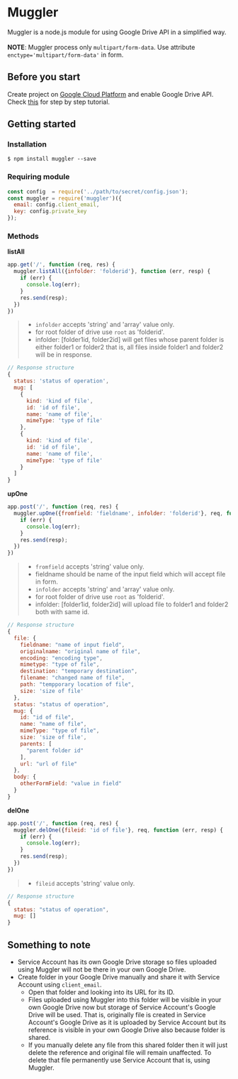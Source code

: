 # Muggler
Muggler is a node.js module for using Google Drive API in a simplified way.\
\
**NOTE**: Muggler process only `multipart/form-data`. Use attribute `enctype='multipart/form-data'` in form.

## Before you start
Create project on [Google Cloud Platform](https://cloud.google.com) and enable Google Drive API.\
Check [this](tutorial.md) for step by step tutorial.

## Getting started

### Installation
```shell
$ npm install muggler --save
```
### Requiring module
```js
const config  = require('../path/to/secret/config.json');
const muggler = require('muggler')({
  email: config.client_email,
  key: config.private_key
});
```
### Methods

**listAll**
```js
app.get('/', function (req, res) {
  muggler.listAll({infolder: 'folderid'}, function (err, resp) {
    if (err) {
      console.log(err);
    }
    res.send(resp);
  })
})
```
> + `infolder` accepts 'string' and 'array' value only.
> + for root folder of drive use `root` as 'folderid'.
> + infolder: [folder1id, folder2id] will get files whose parent folder is either folder1 or folder2 that is, all files inside folder1 and folder2 will be in response.
```js
// Response structure
{
  status: 'status of operation',
  mug: [
    {
      kind: 'kind of file',
      id: 'id of file',
      name: 'name of file',
      mimeType: 'type of file'
    },
    {
      kind: 'kind of file',
      id: 'id of file',
      name: 'name of file',
      mimeType: 'type of file'
    }
  ]
}
```

**upOne**
```js
app.post('/', function (req, res) {
  muggler.upOne({fromfield: 'fieldname', infolder: 'folderid'}, req, function (err, resp) {
    if (err) {
      console.log(err);
    }
    res.send(resp);
  })
})
```
> + `fromfield` accepts 'string' value only.
> + fieldname should be name of the input field which will accept file in form.
> + `infolder` accepts 'string' and 'array' value only.
> + for root folder of drive use `root` as 'folderid'.
> + infolder: [folder1id, folder2id] will upload file to folder1 and folder2 both with same id.
```js
// Response structure
{
  file: {
    fieldname: "name of input field",
    originalname: "original name of file",
    encoding: "encoding type",
    mimetype: "type of file",
    destination: "temporary destination",
    filename: "changed name of file",
    path: "tempporary location of file",
    size: 'size of file'
  },
  status: "status of operation",
  mug: {
    id: "id of file",
    name: "name of file",
    mimeType: "type of file",
    size: 'size of file',
    parents: [
      "parent folder id"
    ],
    url: "url of file"
  },
  body: {
    otherFormField: "value in field"
  }
}
```

**delOne**
```js
app.post('/', function (req, res) {
  muggler.delOne({fileid: 'id of file'}, req, function (err, resp) {
    if (err) {
      console.log(err);
    }
    res.send(resp);
  })
})
```
> + `fileid` accepts 'string' value only.
```js
// Response structure
{
  status: "status of operation",
  mug: []
}
```

## Something to note
+ Service Account has its own Google Drive storage so files uploaded using Muggler will not be there in your own Google Drive.
+ Create folder in your Google Drive manually and share it with Service Account using `client_email`.
  + Open that folder and looking into its URL for its ID.
  + Files uploaded using Muggler into this folder will be visible in your own Google Drive now but storage of Service Account's Google Drive will be used. That is, originally file is created in Service Account's Google Drive as it is uploaded by Service Account but its reference is visible in your own Google Drive also because folder is shared.
  + If you manually delete any file from this shared folder then it will just delete the reference and original file will remain unaffected. To delete that file permanently use Service Account that is, using Muggler.